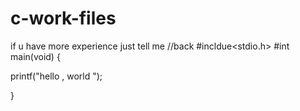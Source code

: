 # c-work-files
if u have more experience just tell me 
//back
#incldue<stdio.h>
#int main(void)
{

printf("hello , world ");

}
